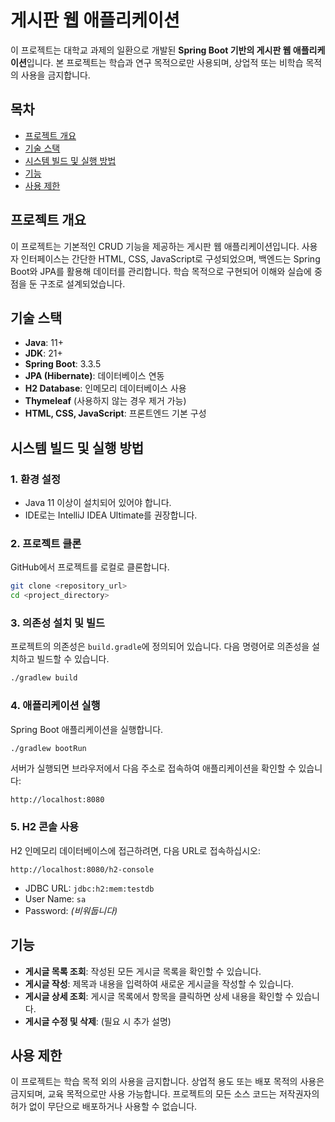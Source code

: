 # 게시판 웹 애플리케이션

이 프로젝트는 대학교 과제의 일환으로 개발된 **Spring Boot 기반의 게시판 웹 애플리케이션**입니다. 본 프로젝트는 학습과 연구 목적으로만 사용되며, 상업적 또는 비학습 목적의 사용을 금지합니다.

## 목차
- [프로젝트 개요](#프로젝트-개요)
- [기술 스택](#기술-스택)
- [시스템 빌드 및 실행 방법](#시스템-빌드-및-실행-방법)
- [기능](#기능)
- [사용 제한](#사용-제한)

## 프로젝트 개요
이 프로젝트는 기본적인 CRUD 기능을 제공하는 게시판 웹 애플리케이션입니다. 사용자 인터페이스는 간단한 HTML, CSS, JavaScript로 구성되었으며, 백엔드는 Spring Boot와 JPA를 활용해 데이터를 관리합니다. 학습 목적으로 구현되어 이해와 실습에 중점을 둔 구조로 설계되었습니다.

## 기술 스택
- **Java**: 11+
- **JDK**: 21+
- **Spring Boot**: 3.3.5
- **JPA (Hibernate)**: 데이터베이스 연동
- **H2 Database**: 인메모리 데이터베이스 사용
- **Thymeleaf** (사용하지 않는 경우 제거 가능)
- **HTML, CSS, JavaScript**: 프론트엔드 기본 구성

## 시스템 빌드 및 실행 방법

### 1. 환경 설정
- Java 11 이상이 설치되어 있어야 합니다.
- IDE로는 IntelliJ IDEA Ultimate를 권장합니다.

### 2. 프로젝트 클론
GitHub에서 프로젝트를 로컬로 클론합니다.
```bash
git clone <repository_url>
cd <project_directory>
```

### 3. 의존성 설치 및 빌드
프로젝트의 의존성은 `build.gradle`에 정의되어 있습니다. 다음 명령어로 의존성을 설치하고 빌드할 수 있습니다.
```bash
./gradlew build
```

### 4. 애플리케이션 실행
Spring Boot 애플리케이션을 실행합니다.
```bash
./gradlew bootRun
```

서버가 실행되면 브라우저에서 다음 주소로 접속하여 애플리케이션을 확인할 수 있습니다:
```
http://localhost:8080
```

### 5. H2 콘솔 사용
H2 인메모리 데이터베이스에 접근하려면, 다음 URL로 접속하십시오:
```
http://localhost:8080/h2-console
```
- JDBC URL: `jdbc:h2:mem:testdb`
- User Name: `sa`
- Password: *(비워둡니다)*

## 기능
- **게시글 목록 조회**: 작성된 모든 게시글 목록을 확인할 수 있습니다.
- **게시글 작성**: 제목과 내용을 입력하여 새로운 게시글을 작성할 수 있습니다.
- **게시글 상세 조회**: 게시글 목록에서 항목을 클릭하면 상세 내용을 확인할 수 있습니다.
- **게시글 수정 및 삭제**: (필요 시 추가 설명)

## 사용 제한
이 프로젝트는 학습 목적 외의 사용을 금지합니다. 상업적 용도 또는 배포 목적의 사용은 금지되며, 교육 목적으로만 사용 가능합니다. 프로젝트의 모든 소스 코드는 저작권자의 허가 없이 무단으로 배포하거나 사용할 수 없습니다.

